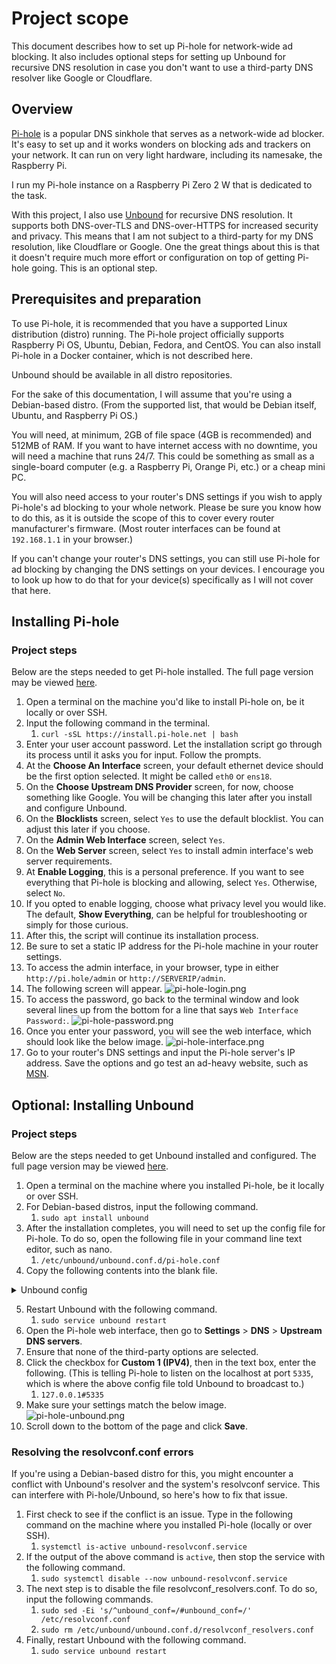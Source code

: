 # Project scope

This document describes how to set up Pi-hole for network-wide ad blocking. It also includes optional steps for setting up Unbound for recursive DNS resolution in case you don't want to use a third-party DNS resolver like Google or Cloudflare.

## Overview
  
[Pi-hole](https://pi-hole.net) is a popular DNS sinkhole that serves as a network-wide ad blocker. It's easy to set up and it works wonders on blocking ads and trackers on your network. It can run on very light hardware, including its namesake, the Raspberry Pi. 

I run my Pi-hole instance on a Raspberry Pi Zero 2 W that is dedicated to the task.

With this project, I also use [Unbound](https://www.nlnetlabs.nl/projects/unbound/about/) for recursive DNS resolution. It supports both DNS-over-TLS and DNS-over-HTTPS for increased security and privacy. This means that I am not subject to a third-party for my DNS resolution, like Cloudflare or Google. One the great things about this is that it doesn't require much more effort or configuration on top of getting Pi-hole going. This is an optional step.

## Prerequisites and preparation

To use Pi-hole, it is recommended that you have a supported Linux distribution (distro) running. The Pi-hole project officially supports Raspberry Pi OS, Ubuntu, Debian, Fedora, and CentOS. You can also install Pi-hole in a Docker container, which is not described here.

Unbound should be available in all distro repositories.

For the sake of this documentation, I will assume that you're using a Debian-based distro. (From the supported list, that would be Debian itself, Ubuntu, and Raspberry Pi OS.)

You will need, at minimum, 2GB of file space (4GB is recommended) and 512MB of RAM. If you want to have internet access with no downtime, you will need a machine that runs 24/7. This could be something as small as a single-board computer (e.g. a Raspberry Pi, Orange Pi, etc.) or a cheap mini PC.

You will also need access to your router's DNS settings if you wish to apply Pi-hole's ad blocking to your whole network. Please be sure you know how to do this, as it is outside the scope of this to cover every router manufacturer's firmware. (Most router interfaces can be found at `192.168.1.1` in your browser.)

If you can't change your router's DNS settings, you can still use Pi-hole for ad blocking by changing the DNS settings on your devices. I encourage you to look up how to do that for your device(s) specifically as I will not cover that here.

  
## Installing Pi-hole
  
### Project steps

Below are the steps needed to get Pi-hole installed. The full page version may be viewed [here](/software/pi-hole/install-pi-hole).

1. Open a terminal on the machine you'd like to install Pi-hole on, be it locally or over SSH.
2. Input the following command in the terminal.
	1. `curl -sSL https://install.pi-hole.net | bash`
3. Enter your user account password. Let the installation script go through its process until it asks you for input. Follow the prompts.
4. At the **Choose An Interface** screen, your default ethernet device should be the first option selected. It might be called `eth0` or `ens18`.
5. On the **Choose Upstream DNS Provider** screen, for now, choose something like Google. You will be changing this later after you install and configure Unbound. 
6. On the **Blocklists** screen, select `Yes` to use the default blocklist. You can adjust this later if you choose.
7. On the **Admin Web Interface** screen, select `Yes`.
8. On the **Web Server** screen, select `Yes` to install admin interface's web server requirements.
9. At **Enable Logging**, this is a personal preference. If you want to see everything that Pi-hole is blocking and allowing, select `Yes`. Otherwise, select `No`.
10. If you opted to enable logging, choose what privacy level you would like. The default, **Show Everything**, can be helpful for troubleshooting or simply for those curious.
11. After this, the script will continue its installation process.
12.  Be sure to set a static IP address for the Pi-hole machine in your router settings.
13. To access the admin interface, in your browser, type in either `http://pi.hole/admin` or `http://SERVERIP/admin`.
14. The following screen will appear.
		![pi-hole-login.png](/pi-hole-login.png)
15. To access the password, go back to the terminal window and look several lines up from the bottom for a line that says `Web Interface Password:`.
		![pi-hole-password.png](/pi-hole-password.png)
16. Once you enter your password, you will see the web interface, which should look like the below image.
		![pi-hole-interface.png](/pi-hole-interface.png)
17. Go to your router's DNS settings and input the Pi-hole server's IP address. Save the options and go test an ad-heavy website, such as [MSN](https://www.msn.com).
  
## Optional: Installing Unbound
  
### Project steps

Below are the steps needed to get Unbound installed and configured. The full page version may be viewed [here](/software/pi-hole/install-unbound).

1. Open a terminal on the machine where you installed Pi-hole, be it locally or over SSH.
2. For Debian-based distros, input the following command.
	1. `sudo apt install unbound`
3. After the installation completes, you will need to set up the config file for Pi-hole. To do so, open the following file in your command line text editor, such as nano.
	1. `/etc/unbound/unbound.conf.d/pi-hole.conf`
4. Copy the following contents into the blank file.
<details>
  <summary>Unbound config</summary>
  
      server:
      # If no logfile is specified, syslog is used
      # logfile: "/var/log/unbound/unbound.log"
      verbosity: 0

      interface: 127.0.0.1
      port: 5335
      do-ip4: yes
      do-udp: yes
      do-tcp: yes

      # May be set to yes if you have IPv6 connectivity
      do-ip6: no

      # You want to leave this to no unless you have *native* IPv6. With 6to4 and
      # Terredo tunnels your web browser should favor IPv4 for the same reasons
      prefer-ip6: no

      # Use this only when you downloaded the list of primary root servers!
      # If you use the default dns-root-data package, unbound will find it automatically
      #root-hints: "/var/lib/unbound/root.hints"

      # Trust glue only if it is within the server's authority
      harden-glue: yes

      # Require DNSSEC data for trust-anchored zones, if such data is absent, the zone becomes BOGUS
      harden-dnssec-stripped: yes

      # Don't use Capitalization randomization as it known to cause DNSSEC issues sometimes
      # see https://discourse.pi-hole.net/t/unbound-stubby-or-dnscrypt-proxy/9378 for further details
      use-caps-for-id: no

      # Reduce EDNS reassembly buffer size.
      # IP fragmentation is unreliable on the Internet today, and can cause
      # transmission failures when large DNS messages are sent via UDP. Even
      # when fragmentation does work, it may not be secure; it is theoretically
      # possible to spoof parts of a fragmented DNS message, without easy
      # detection at the receiving end. Recently, there was an excellent study
      # by Axel Koolhaas, and Tjeerd Slokker (https://indico.dns-oarc.net/event/36/contributions/776/)
      # in collaboration with NLnet Labs explored DNS using real world data from the
      # the RIPE Atlas probes and the researchers suggested different values for
      # IPv4 and IPv6 and in different scenarios. They advise that servers should
      # be configured to limit DNS messages sent over UDP to a size that will not
      # trigger fragmentation on typical network links. DNS servers can switch
      # from UDP to TCP when a DNS response is too big to fit in this limited
      # buffer size. This value has also been suggested in DNS Flag Day 2020.
      edns-buffer-size: 1232

      # Perform prefetching of close to expired message cache entries
      # This only applies to domains that have been frequently queried
      prefetch: yes

      # One thread should be sufficient, can be increased on beefy machines. In reality for most users running on small networks or on a single machine, it should be unnecessary to seek performance enhancement by increasing num-threads above 1.
      num-threads: 1

      # Ensure kernel buffer is large enough to not lose messages in traffic spikes
      so-rcvbuf: 1m

      # Ensure privacy of local IP ranges
      private-address: 192.168.0.0/16
      private-address: 169.254.0.0/16
      private-address: 172.16.0.0/12
      private-address: 10.0.0.0/8
      private-address: fd00::/8
      private-address: fe80::/10
</details>

5. 	Restart Unbound with the following command.
	1. `sudo service unbound restart`
6.  Open the Pi-hole web interface, then go to **Settings** > **DNS** > **Upstream DNS servers**.
7. Ensure that none of the third-party options are selected.
8. Click the checkbox for **Custom 1 (IPV4)**, then in the text box, enter the following. (This is telling Pi-hole to listen on the localhost at port `5335`, which is where the above config file told Unbound to broadcast to.)
	1. `127.0.0.1#5335`
9. Make sure your settings match the below image.
		![pi-hole-unbound.png](/pi-hole-unbound.png)
10. Scroll down to the bottom of the page and click **Save**.

### Resolving the resolvconf.conf errors

If you're using a Debian-based distro for this, you might encounter a conflict with Unbound's resolver and the system's resolvconf service. This can interfere with Pi-hole/Unbound, so here's how to fix that issue.

1. First check to see if the conflict is an issue. Type in the following command on the machine where you installed Pi-hole (locally or over SSH).
	1. `systemctl is-active unbound-resolvconf.service`
2. If the output of the above command is `active`, then stop the service with the following command.
	1. `sudo systemctl disable --now unbound-resolvconf.service`
3. The next step is to disable the file resolvconf_resolvers.conf. To do so, input the following commands.
	1. `sudo sed -Ei 's/^unbound_conf=/#unbound_conf=/' /etc/resolvconf.conf`
	2. `sudo rm /etc/unbound/unbound.conf.d/resolvconf_resolvers.conf`
4. Finally, restart Unbound with the following command.
	1. `sudo service unbound restart`